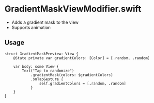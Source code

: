 # GradientMaskViewModifier.swift
* Adds a gradient mask to the view
* Supports animation
## Usage
```
struct GradientMaskPreview: View {
    @State private var gradientColors: [Color] = [.random, .random]
    
    var body: some View {
        Text("Tap to randomize")
            .gradientMask(colors: $gradientColors)
            .onTapGesture {
                self.gradientColors = [.random, .random]
            }
    }
}
```

